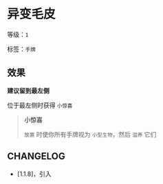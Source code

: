 # 异变毛皮

等级：`1`

标签：`手牌`

## 效果

**建议留到最左侧**

位于最左侧时获得 `小惊喜`

> **小惊喜**
>
> `放置` 时使你所有手牌视为 `小型生物`，然后 `滋养` 它们

## CHANGELOG

- [1.1.8]，引入
